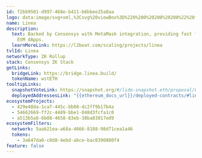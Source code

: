 ```yaml
---
id: f2bb9501-d997-468e-b411-b6bbee25a8aa
logo: data:image/svg+xml,%3Csvg%20viewBox%3D%220%200%20200%20200%22%20fill%3D%22none%22%20xmlns%3D%22http%3A%2F%2Fwww.w3.org%2F2000%2Fsvg%22%3E%0A%3Cg%20filter%3D%22url(%23filter0_f_16862_3102)%22%3E%0A%3Cpath%20d%3D%22M143.203%20137.173H62.5V55.7656H80.9673V121.406H143.203V137.173Z%22%20fill%3D%22%2384DCFB%22%2F%3E%0A%3Cpath%20d%3D%22M143.201%2071.5338C152.301%2071.5338%20159.672%2064.4773%20159.672%2055.7669C159.672%2047.0565%20152.301%2040%20143.201%2040C134.102%2040%20126.73%2047.0565%20126.73%2055.7669C126.73%2064.4773%20134.102%2071.5338%20143.201%2071.5338Z%22%20fill%3D%22%2384DCFB%22%2F%3E%0A%3C%2Fg%3E%0A%3Cpath%20d%3D%22M132.279%20144.997H51.5762V63.5898H70.0435V129.23H132.279V144.997Z%22%20fill%3D%22black%22%2F%3E%0A%3Cpath%20d%3D%22M132.277%2079.358C141.377%2079.358%20148.748%2072.3015%20148.748%2063.5911C148.748%2054.8807%20141.377%2047.8242%20132.277%2047.8242C123.178%2047.8242%20115.807%2054.8807%20115.807%2063.5911C115.807%2072.3015%20123.178%2079.358%20132.277%2079.358Z%22%20fill%3D%22black%22%2F%3E%0A%3Cdefs%3E%0A%3Cfilter%20id%3D%22filter0_f_16862_3102%22%20x%3D%2252.5%22%20y%3D%2230%22%20width%3D%22117.172%22%20height%3D%22117.172%22%20filterUnits%3D%22userSpaceOnUse%22%20color-interpolation-filters%3D%22sRGB%22%3E%0A%3CfeFlood%20flood-opacity%3D%220%22%20result%3D%22BackgroundImageFix%22%2F%3E%0A%3CfeBlend%20mode%3D%22normal%22%20in%3D%22SourceGraphic%22%20in2%3D%22BackgroundImageFix%22%20result%3D%22shape%22%2F%3E%0A%3CfeGaussianBlur%20stdDeviation%3D%225%22%20result%3D%22effect1_foregroundBlur_16862_3102%22%2F%3E%0A%3C%2Ffilter%3E%0A%3C%2Fdefs%3E%0A%3C%2Fsvg%3E%0A
name: Linea
description:
  text: Backed by Consensys with MetaMask integration, providing fast finality for
    EVM dApps.
  learnMoreLink: https://l2beat.com/scaling/projects/linea
tvlId: Linea
networkType: ZK Rollup
stack: Consensys ZK Stack
getLinks:
  bridgeLink: https://bridge.linea.build/
  tokenName: wstETH
tooltipLinks:
  snapshotVoteLink: https://snapshot.org/#/lido-snapshot.eth/proposal/0x9382624eeee68a175dd7d1438347dbad4899ba0d2bfcf7c3955f087cb9f5cfc4
  deployedAddressesLink: "{{ethereum_docs_url}}/deployed-contracts/#linea"
ecosystemProjects:
  - 429e48da-1ca7-445c-bb08-dc2ff9b17b4a
  - 54662669-ff2c-4489-bbe1-048d3fcfa1c0
  - a513b5a8-6b08-4658-83eb-38ba83017ed9
ecosystemFilters:
  network: 5aab21ea-a68a-4666-8188-98d71cea1a46
  tokens:
    - 3a647da0-c0d8-4ebd-abce-bac0390880f4
feature: false
---
```

